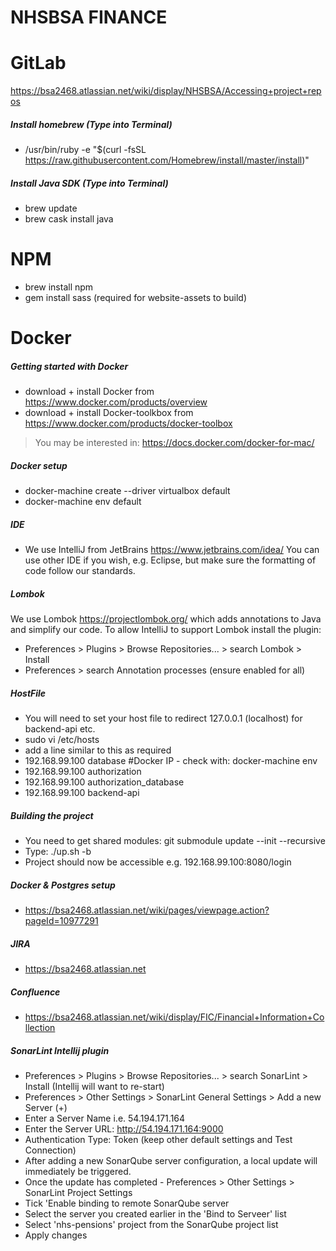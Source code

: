 # NHSBSA FINANCE

# GitLab
https://bsa2468.atlassian.net/wiki/display/NHSBSA/Accessing+project+repos

##### Install homebrew (Type into Terminal)
- /usr/bin/ruby -e "$(curl -fsSL https://raw.githubusercontent.com/Homebrew/install/master/install)"

##### Install Java SDK (Type into Terminal)
- brew update
- brew cask install java

# NPM
- brew install npm
- gem install sass (required for website-assets to build)

# Docker

##### Getting started with Docker
  - download + install Docker from https://www.docker.com/products/overview
  - download + install Docker-toolkbox from https://www.docker.com/products/docker-toolbox
 > You may be interested in:  https://docs.docker.com/docker-for-mac/

##### Docker setup
 - docker-machine create --driver virtualbox default
 - docker-machine env default
 
##### IDE
- We use IntelliJ from JetBrains https://www.jetbrains.com/idea/
You can use other IDE if you wish, e.g. Eclipse, but make sure the formatting of code follow our standards.

##### Lombok
We use Lombok https://projectlombok.org/ which adds annotations to Java and simplify our code. 
To allow IntelliJ to support Lombok install the plugin:
- Preferences > Plugins > Browse Repositories... > search Lombok > Install
- Preferences > search Annotation processes (ensure enabled for all)

##### HostFile
- You will need to set your host file to redirect 127.0.0.1 (localhost) for backend-api etc.
- sudo vi /etc/hosts 
- add a line similar to this as required
- 192.168.99.100 database #Docker IP - check with:  docker-machine env
- 192.168.99.100 authorization
- 192.168.99.100 authorization_database
- 192.168.99.100 backend-api

##### Building the project
- You need to get shared modules:  git submodule update --init --recursive
- Type: ./up.sh -b
- Project should now be accessible e.g. 192.168.99.100:8080/login

##### Docker & Postgres setup
- https://bsa2468.atlassian.net/wiki/pages/viewpage.action?pageId=10977291

##### JIRA
- https://bsa2468.atlassian.net

##### Confluence
- https://bsa2468.atlassian.net/wiki/display/FIC/Financial+Information+Collection

##### SonarLint Intellij plugin
- Preferences > Plugins > Browse Repositories... > search SonarLint > Install (Intellij will want to re-start)
- Preferences > Other Settings > SonarLint General Settings > Add a new Server (+)
- Enter a Server Name i.e. 54.194.171.164
- Enter the Server URL: http://54.194.171.164:9000
- Authentication Type: Token (keep other default settings and Test Connection)
- After adding a new SonarQube server configuration, a local update will immediately be triggered. 
- Once the update has completed - Preferences > Other Settings > SonarLint Project Settings
- Tick 'Enable binding to remote SonarQube server
- Select the server you created earlier in the 'Bind to Serveer' list
- Select 'nhs-pensions' project from the SonarQube project list
- Apply changes

